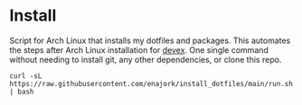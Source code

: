 # Install
Script for Arch Linux that installs my dotfiles and packages. This automates the steps after Arch Linux installation for [devex](https://github.com/enajork/devex). One single command without needing to install git, any other dependencies, or clone this repo.

`curl -sL https://raw.githubusercontent.com/enajork/install_dotfiles/main/run.sh | bash`
